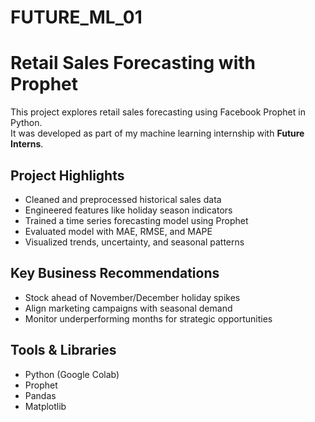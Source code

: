 # FUTURE_ML_01
# Retail Sales Forecasting with Prophet

This project explores retail sales forecasting using Facebook Prophet in Python.  
It was developed as part of my machine learning internship with **Future Interns**.

## Project Highlights
- Cleaned and preprocessed historical sales data
- Engineered features like holiday season indicators
- Trained a time series forecasting model using Prophet
- Evaluated model with MAE, RMSE, and MAPE
- Visualized trends, uncertainty, and seasonal patterns

## Key Business Recommendations
- Stock ahead of November/December holiday spikes
- Align marketing campaigns with seasonal demand
- Monitor underperforming months for strategic opportunities

## Tools & Libraries
- Python (Google Colab)
- Prophet
- Pandas
- Matplotlib
